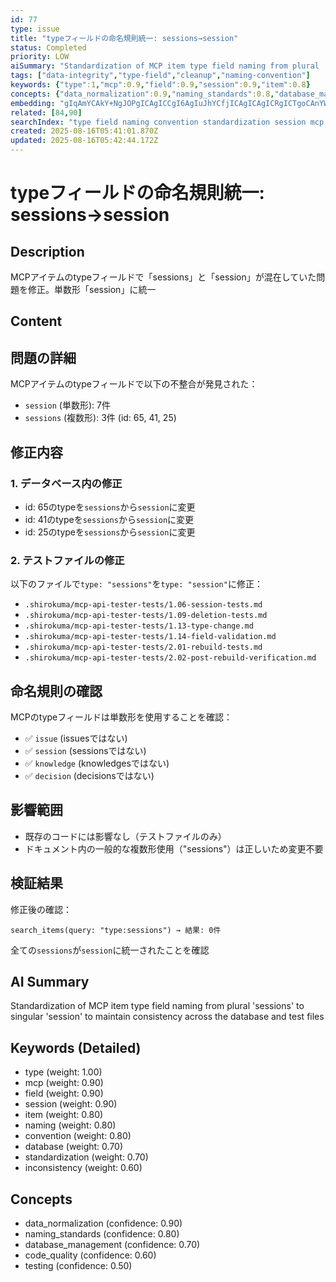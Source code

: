 ```yaml
---
id: 77
type: issue
title: "typeフィールドの命名規則統一: sessions→session"
status: Completed
priority: LOW
aiSummary: "Standardization of MCP item type field naming from plural 'sessions' to singular 'session' to maintain consistency across the database and test files"
tags: ["data-integrity","type-field","cleanup","naming-convention"]
keywords: {"type":1,"mcp":0.9,"field":0.9,"session":0.9,"item":0.8}
concepts: {"data_normalization":0.9,"naming_standards":0.8,"database_management":0.7,"code_quality":0.6,"testing":0.5}
embedding: "gIqAmYCAkY+NgJOPgICAgICCgI6AgIuJhYCfjICAgICAgICRgICTgoCAnYWAgICAgIWAkoCAkoCCgJKAgICAgICNgJCAgImEioCjgoCAgICAkYCFgICBi5GAr4mAgICAgI2Ai4CAgY+PgKyOgICAgICRgJWAgIiLkYCTi4CAgIA="
related: [84,90]
searchIndex: "type field naming convention standardization session mcp item database inconsistency singular plural test file correction"
created: 2025-08-16T05:41:01.870Z
updated: 2025-08-16T05:42:44.172Z
---
```


# typeフィールドの命名規則統一: sessions→session

## Description

MCPアイテムのtypeフィールドで「sessions」と「session」が混在していた問題を修正。単数形「session」に統一

## Content

## 問題の詳細

MCPアイテムのtypeフィールドで以下の不整合が発見された：
- `session` (単数形): 7件
- `sessions` (複数形): 3件 (id: 65, 41, 25)

## 修正内容

### 1. データベース内の修正
- id: 65のtypeを`sessions`から`session`に変更
- id: 41のtypeを`sessions`から`session`に変更
- id: 25のtypeを`sessions`から`session`に変更

### 2. テストファイルの修正
以下のファイルで`type: "sessions"`を`type: "session"`に修正：
- `.shirokuma/mcp-api-tester-tests/1.06-session-tests.md`
- `.shirokuma/mcp-api-tester-tests/1.09-deletion-tests.md`
- `.shirokuma/mcp-api-tester-tests/1.13-type-change.md`
- `.shirokuma/mcp-api-tester-tests/1.14-field-validation.md`
- `.shirokuma/mcp-api-tester-tests/2.01-rebuild-tests.md`
- `.shirokuma/mcp-api-tester-tests/2.02-post-rebuild-verification.md`

## 命名規則の確認

MCPのtypeフィールドは単数形を使用することを確認：
- ✅ `issue` (issuesではない)
- ✅ `session` (sessionsではない)
- ✅ `knowledge` (knowledgesではない)
- ✅ `decision` (decisionsではない)

## 影響範囲

- 既存のコードには影響なし（テストファイルのみ）
- ドキュメント内の一般的な複数形使用（"sessions"）は正しいため変更不要

## 検証結果

修正後の確認：
```
search_items(query: "type:sessions") → 結果: 0件
```
全ての`sessions`が`session`に統一されたことを確認

## AI Summary

Standardization of MCP item type field naming from plural 'sessions' to singular 'session' to maintain consistency across the database and test files

## Keywords (Detailed)

- type (weight: 1.00)
- mcp (weight: 0.90)
- field (weight: 0.90)
- session (weight: 0.90)
- item (weight: 0.80)
- naming (weight: 0.80)
- convention (weight: 0.80)
- database (weight: 0.70)
- standardization (weight: 0.70)
- inconsistency (weight: 0.60)

## Concepts

- data_normalization (confidence: 0.90)
- naming_standards (confidence: 0.80)
- database_management (confidence: 0.70)
- code_quality (confidence: 0.60)
- testing (confidence: 0.50)

